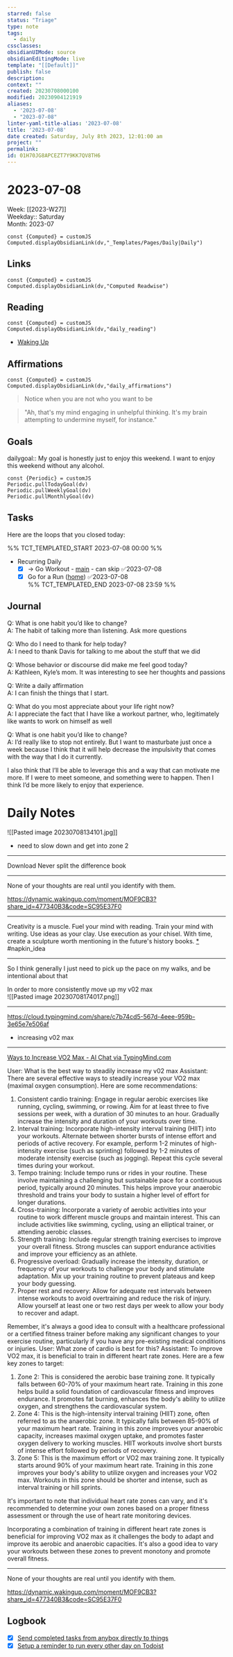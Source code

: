 ```yaml
---
starred: false
status: "Triage"
type: note
tags:
  - daily
cssclasses: 
obsidianUIMode: source
obsidianEditingMode: live
template: "[[Default]]"
publish: false
description: 
context: ""
created: 20230708000100
modified: 20230904121919
aliases:
  - '2023-07-08'
  - "2023-07-08"
linter-yaml-title-alias: '2023-07-08'
title: '2023-07-08'
date created: Saturday, July 8th 2023, 12:01:00 am
project: ""
permalink: 
id: 01H70JG8APCEZT7Y9KK7QV8TH6
---
```


# 2023-07-08

Week: [[2023-W27]]  
Weekday:: Saturday  
Month: 2023-07

```dataviewjs
const {Computed} = customJS
Computed.displayObsidianLink(dv,"_Templates/Pages/Daily|Daily")
```

## Links

```dataviewjs
const {Computed} = customJS
Computed.displayObsidianLink(dv,"Computed Readwise")
```

## Reading

```dataviewjs
const {Computed} = customJS
Computed.displayObsidianLink(dv,"daily_reading")
```
- [Waking Up]( https://read.readwise.io/read/01gjr2j724698ts9z7mbyxz63z)


## Affirmations

```dataviewjs
const {Computed} = customJS
Computed.displayObsidianLink(dv,"daily_affirmations")
```

> Notice when you are not who you want to be

> "Ah, that's my mind engaging in unhelpful thinking. It's my brain attempting to undermine myself, for instance."

## Goals

dailygoal:: My goal is honestly just to enjoy this weekend. I want to enjoy this weekend without any alcohol.

```dataviewjs
const {Periodic} = customJS
Periodic.pullTodayGoal(dv)
Periodic.pullWeeklyGoal(dv)
Periodic.pullMonthlyGoal(dv)
```

## Tasks

Here are the loops that you closed today:

%% TCT_TEMPLATED_START 2023-07-08 00:00 %%
- Recurring Daily
    - [x] -> Go Workout - [main](drafts://x-callback-url/runAction?text=bfea6702-4359-40c9-85b2-c9660d4691ec,6816897910&action=Write%20to%20Obsidian%20File) - can skip ✅2023-07-08
    - [x] Go for a Run ([home](drafts://x-callback-url/runAction?text=bededf23-10d1-4519-81a9-64fd5fc90dff,7031048422&action=Write%20to%20Obsidian%20File)) ✅2023-07-08  
%% TCT_TEMPLATED_END 2023-07-08 23:59 %%

## Journal

Q: What is one habit you’d like to change?  
A: The habit of talking more than listening. Ask more questions

Q: Who do I need to thank for help today?  
A: I need to thank Davis for talking to me about the stuff that we did

Q: Whose behavior or discourse did make me feel good today?  
A: Kathleen, Kyle’s mom. It was interesting to see her thoughts and passions


Q: Write a daily affirmation  
A: I can finish the things that I start.

Q: What do you most appreciate about your life right now?  
A: I appreciate the fact that I have like a workout partner, who, legitimately like wants to work on himself as well

Q: What is one habit you’d like to change?  
A: I’d really like to stop not entirely. But I want to masturbate just once a week because I think that it will help decrease the impulsivity that comes with the way that I do it currently.

I also think that I’ll be able to leverage this and a way that can motivate me more. If I were to meet someone, and something were to happen. Then I think I’d be more likely to enjoy that experience.

# Daily Notes

![[Pasted image 20230708134101.jpg]]
- need to slow down and get into zone 2

---

Download Never split the difference book

---


None of your thoughts are real until you identify with them.

<https://dynamic.wakingup.com/moment/MOF9CB3?share_id=477340B3&code=SC95E37F0>

---

Creativity is a muscle. Fuel your mind with reading. Train your mind with writing. Use ideas as your clay. Use execution as your chisel. With time, create a sculpture worth mentioning in the future's history books. [*](https://app.napkin.one/t/kOzszuaM8Gz1nlpDOeVh) #napkin_idea


---

So I think generally I just need to pick up the pace on my walks, and be intentional about that

In order to more consistently move up my v02 max  
![[Pasted image 20230708174017.png]]


---

<https://cloud.typingmind.com/share/c7b74cd5-567d-4eee-959b-3e65e7e506af>
- increasing v02 max

---

[Ways to Increase VO2 Max - AI Chat via TypingMind.com](https://cloud.typingmind.com/share/c7b74cd5-567d-4eee-959b-3e65e7e506af)

User: What is the best way to steadily increase my v02 max Assistant: There are several effective ways to steadily increase your VO2 max (maximal oxygen consumption). Here are some recommendations:

1. Consistent cardio training: Engage in regular aerobic exercises like running, cycling, swimming, or rowing. Aim for at least three to five sessions per week, with a duration of 30 minutes to an hour. Gradually increase the intensity and duration of your workouts over time.
2. Interval training: Incorporate high-intensity interval training (HIIT) into your workouts. Alternate between shorter bursts of intense effort and periods of active recovery. For example, perform 1-2 minutes of high-intensity exercise (such as sprinting) followed by 1-2 minutes of moderate intensity exercise (such as jogging). Repeat this cycle several times during your workout.
3. Tempo training: Include tempo runs or rides in your routine. These involve maintaining a challenging but sustainable pace for a continuous period, typically around 20 minutes. This helps improve your anaerobic threshold and trains your body to sustain a higher level of effort for longer durations.
4. Cross-training: Incorporate a variety of aerobic activities into your routine to work different muscle groups and maintain interest. This can include activities like swimming, cycling, using an elliptical trainer, or attending aerobic classes.
5. Strength training: Include regular strength training exercises to improve your overall fitness. Strong muscles can support endurance activities and improve your efficiency as an athlete.
6. Progressive overload: Gradually increase the intensity, duration, or frequency of your workouts to challenge your body and stimulate adaptation. Mix up your training routine to prevent plateaus and keep your body guessing.
7. Proper rest and recovery: Allow for adequate rest intervals between intense workouts to avoid overtraining and reduce the risk of injury. Allow yourself at least one or two rest days per week to allow your body to recover and adapt.

Remember, it's always a good idea to consult with a healthcare professional or a certified fitness trainer before making any significant changes to your exercise routine, particularly if you have any pre-existing medical conditions or injuries. User: What zone of cardio is best for this? Assistant: To improve VO2 max, it is beneficial to train in different heart rate zones. Here are a few key zones to target:

1. Zone 2: This is considered the aerobic base training zone. It typically falls between 60-70% of your maximum heart rate. Training in this zone helps build a solid foundation of cardiovascular fitness and improves endurance. It promotes fat burning, enhances the body's ability to utilize oxygen, and strengthens the cardiovascular system.
2. Zone 4: This is the high-intensity interval training (HIIT) zone, often referred to as the anaerobic zone. It typically falls between 85-90% of your maximum heart rate. Training in this zone improves your anaerobic capacity, increases maximal oxygen uptake, and promotes faster oxygen delivery to working muscles. HIIT workouts involve short bursts of intense effort followed by periods of recovery.
3. Zone 5: This is the maximum effort or VO2 max training zone. It typically starts around 90% of your maximum heart rate. Training in this zone improves your body's ability to utilize oxygen and increases your VO2 max. Workouts in this zone should be shorter and intense, such as interval training or hill sprints.

It's important to note that individual heart rate zones can vary, and it's recommended to determine your own zones based on a proper fitness assessment or through the use of heart rate monitoring devices.

Incorporating a combination of training in different heart rate zones is beneficial for improving VO2 max as it challenges the body to adapt and improve its aerobic and anaerobic capacities. It's also a good idea to vary your workouts between these zones to prevent monotony and promote overall fitness.

---

None of your thoughts are real until you identify with them.

<https://dynamic.wakingup.com/moment/MOF9CB3?share_id=477340B3&code=SC95E37F0>


## Logbook
- [x] [Send completed tasks from anybox directly to things](things:///show?id=3ngSJRBmTU5R5FCDuCajpY)
- [x] [Setup a reminder to run every other day on Todoist](things:///show?id=NBEgtviYRJ8yEvS11MFu7p)
